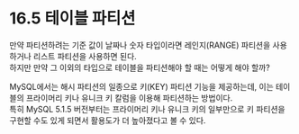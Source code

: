 # 16.5 테이블 파티션

만약 파티션하려는 기준 값이 날짜나 숫자 타입이라면 레인지(RANGE) 파티션을 사용하거나 리스트 파티션을 사용하면 된다.  
하지만 만약 그 이외의 타입으로 테이블을 파티션해야 할 때는 어떻게 해야 할까?

MySQL에서는 해시 파티션의 일종으로 키(KEY) 파티션 기능을 제공하는데, 이는 테이블의 프라이머리 키나 유니크 키 칼럼을 이용해 파티션하는 방법이다.  
특히 MySQL 5.1.5 버전부터는 프라이머리 키나 유니크 키의 일부만으로 키 파티션을 구현할 수도 있게 되면서 활용도가 더 높아졌다고 볼 수 있다.
